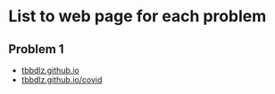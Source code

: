 # List to web page for each problem

## Problem 1

* [tbbdlz.github.io](https://tbbdlz.github.io/)
* [tbbdlz.github.io/covid](https://tbbdlz.github.io/covid/)
